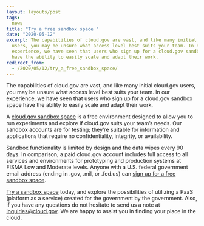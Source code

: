 ```yaml
---
layout: layouts/post
tags:
  news
title: "Try a free sandbox space "
date: "2020-05-12"
excerpt: The capabilities of cloud.gov are vast, and like many initial cloud.gov
  users, you may be unsure what access level best suits your team. In our
  experience, we have seen that users who sign up for a cloud.gov sandbox space
  have the ability to easily scale and adapt their work.
redirect_from:
  - /2020/05/12/try_a_free_sandbox_space/
---
```

<!--StartFragment-->

The capabilities of cloud.gov are vast, and like many initial cloud.gov users, you may be unsure what access level best suits your team. In our experience, we have seen that users who sign up for a cloud.gov sandbox space have the ability to easily scale and adapt their work.

A [cloud.gov sandbox space](https://cloud.gov/docs/pricing/free-limited-sandbox/) is a free environment designed to allow you to run experiments and explore if cloud.gov suits your team’s needs. Our sandbox accounts are for testing; they’re suitable for information and applications that require no confidentiality, integrity, or availability.

Sandbox functionality is limited by design and the data wipes every 90 days. In comparison, a paid cloud.gov account includes full access to all services and environments for prototyping and production systems at FISMA Low and Moderate levels. Anyone with a U.S. federal government email address (ending in .gov, .mil, or .fed.us) can [sign up for a free sandbox space](https://account.fr.cloud.gov/signup).

[Try a sandbox space](https://cloud.gov/sign-up/) today, and explore the possibilities of utilizing a PaaS (platform as a service) created for the government by the government. Also, if you have any questions do not hesitate to send us a note at [inquiries@cloud.gov](mailto:inquiries@cloud.gov). We are happy to assist you in finding your place in the cloud.

<!--EndFragment-->